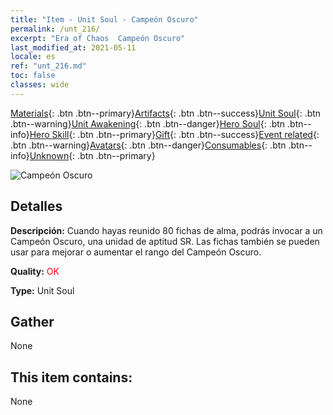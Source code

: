 ```yaml
---
title: "Item - Unit Soul - Campeón Oscuro"
permalink: /unt_216/
excerpt: "Era of Chaos  Campeón Oscuro"
last_modified_at: 2021-05-11
locale: es
ref: "unt_216.md"
toc: false
classes: wide
---
```

 [Materials](/ItemsES/){: .btn .btn--primary}[Artifacts](/ItemsES/Artifacts/){: .btn .btn--success}[Unit Soul](/ItemsES/UnitSoul/){: .btn .btn--warning}[Unit Awakening](/ItemsES/UnitAwakening/){: .btn .btn--danger}[Hero Soul](/ItemsES/HeroSoul/){: .btn .btn--info}[Hero Skill](/ItemsES/HeroSkill/){: .btn .btn--primary}[Gift](/ItemsES/Gift/){: .btn .btn--success}[Event related](/ItemsES/Events/){: .btn .btn--warning}[Avatars](/ItemsES/Avatars/){: .btn .btn--danger}[Consumables](/ItemsES/Consumables/){: .btn .btn--info}[Unknown](/ItemsES/Unknown/){: .btn .btn--primary}

 ![Campeón Oscuro](/images/u/ti_sishen.jpg)

## Detalles
 **Descripción:** Cuando hayas reunido 80 fichas de alma, podrás invocar a un Campeón Oscuro, una unidad de aptitud SR. Las fichas también se pueden usar para mejorar o aumentar el rango del Campeón Oscuro.

 **Quality:** <span style="color: #FF0000">OK</span>

 **Type:** Unit Soul

## Gather

  None

## This item contains:

  None


